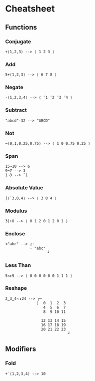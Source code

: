 # Cheatsheet

## Functions

### Conjugate

    +⟨1,2,3⟩ --> ⟨ 1 2 3 ⟩


### Add

    5+⟨1,2,3⟩ --> ⟨ 6 7 8 ⟩


### Negate

    -⟨1,2,3,4⟩ --> ⟨ ¯1 ¯2 ¯3 ¯4 ⟩


### Subtract

    "abcd"-32 --> "ABCD"


### Not

    ¬⟨0,1,0.25,0.75⟩ --> ⟨ 1 0 0.75 0.25 ⟩


### Span

    15¬10 --> 6
    9¬7 --> 3
    1¬3 --> ¯1


### Absolute Value

    |⟨¯3,0,4⟩ --> ⟨ 3 0 4 ⟩


### Modulus

    3|↕8 --> ⟨ 0 1 2 0 1 2 0 1 ⟩


### Enclose

    <"abc" --> ┌·       
               · "abc"  
                       ┘


### Less Than

    5<↕9 --> ⟨ 0 0 0 0 0 0 1 1 1 ⟩


### Reshape

    2‿3‿4⥊↕24 --> ┌─             
                  ╎  0  1  2  3  
                     4  5  6  7  
                     8  9 10 11  
                                 
                    12 13 14 15  
                    16 17 18 19  
                    20 21 22 23  
                                ┘


## Modifiers

### Fold

    +´⟨1,2,3,4⟩ --> 10

